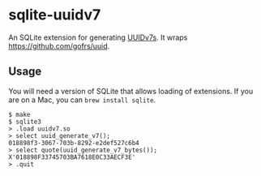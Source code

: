 # sqlite-uuidv7

An SQLite extension for generating
[UUIDv7s](https://datatracker.ietf.org/doc/html/draft-peabody-dispatch-new-uuid-format).
It wraps https://github.com/gofrs/uuid.

## Usage

You will need a version of SQLite that allows loading of extensions. If you are
on a Mac, you can `brew install sqlite`.

```text
$ make 
$ sqlite3
> .load uuidv7.so
> select uuid_generate_v7();
018898f3-3067-703b-8292-e2def527c6b4
> select quote(uuid_generate_v7_bytes());
X'018898F33745703BA7618E0C33AECF3E'
> .quit
```
